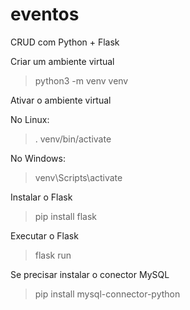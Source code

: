 # eventos
CRUD com Python + Flask

Criar um ambiente virtual
  > python3 -m venv venv

Ativar o ambiente virtual
  
  No Linux:
  > . venv/bin/activate
  
  No Windows:
  > venv\Scripts\activate

Instalar o Flask
  > pip install flask

Executar o Flask
  > flask run

Se precisar instalar o conector MySQL
  > pip install mysql-connector-python
